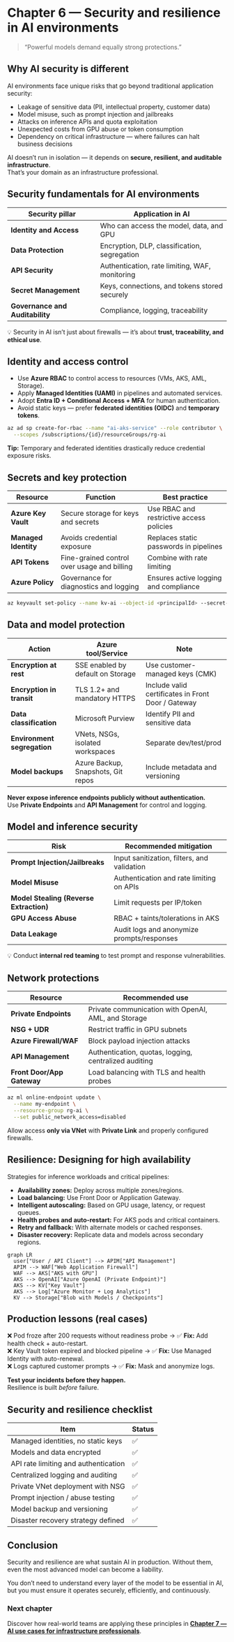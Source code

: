 # Chapter 6 — Security and resilience in AI environments

> “Powerful models demand equally strong protections.”

## Why AI security is different

AI environments face unique risks that go beyond traditional application security:

- Leakage of sensitive data (PII, intellectual property, customer data)  
- Model misuse, such as prompt injection and jailbreaks  
- Attacks on inference APIs and quota exploitation  
- Unexpected costs from GPU abuse or token consumption  
- Dependency on critical infrastructure — where failures can halt business decisions  

AI doesn’t run in isolation — it depends on **secure, resilient, and auditable infrastructure**.  
That’s your domain as an infrastructure professional.

## Security fundamentals for AI environments

| Security pillar | Application in AI |
|------------------|------------------|
| **Identity and Access** | Who can access the model, data, and GPU |
| **Data Protection** | Encryption, DLP, classification, segregation |
| **API Security** | Authentication, rate limiting, WAF, monitoring |
| **Secret Management** | Keys, connections, and tokens stored securely |
| **Governance and Auditability** | Compliance, logging, traceability |

💡 Security in AI isn’t just about firewalls — it’s about **trust, traceability, and ethical use**.

## Identity and access control

- Use **Azure RBAC** to control access to resources (VMs, AKS, AML, Storage).  
- Apply **Managed Identities (UAMI)** in pipelines and automated services.  
- Adopt **Entra ID + Conditional Access + MFA** for human authentication.  
- Avoid static keys — prefer **federated identities (OIDC)** and **temporary tokens**.  

```bash
az ad sp create-for-rbac --name "ai-aks-service" --role contributor \
  --scopes /subscriptions/{id}/resourceGroups/rg-ai
```

**Tip:** Temporary and federated identities drastically reduce credential exposure risks.

## Secrets and key protection

| Resource | Function | Best practice |
|-----------|-----------|----------------|
| **Azure Key Vault** | Secure storage for keys and secrets | Use RBAC and restrictive access policies |
| **Managed Identity** | Avoids credential exposure | Replaces static passwords in pipelines |
| **API Tokens** | Fine-grained control over usage and billing | Combine with rate limiting |
| **Azure Policy** | Governance for diagnostics and logging | Ensures active logging and compliance |

```bash
az keyvault set-policy --name kv-ai --object-id <principalId> --secret-permissions get list
```

## Data and model protection

| Action | Azure tool/Service | Note |
|---------|----------------------|------|
| **Encryption at rest** | SSE enabled by default on Storage | Use customer-managed keys (CMK) |
| **Encryption in transit** | TLS 1.2+ and mandatory HTTPS | Include valid certificates in Front Door / Gateway |
| **Data classification** | Microsoft Purview | Identify PII and sensitive data |
| **Environment segregation** | VNets, NSGs, isolated workspaces | Separate dev/test/prod |
| **Model backups** | Azure Backup, Snapshots, Git repos | Include metadata and versioning |

**Never expose inference endpoints publicly without authentication.**  
Use **Private Endpoints** and **API Management** for control and logging.

## Model and inference security

| Risk | Recommended mitigation |
|------|-------------------------|
| **Prompt Injection/Jailbreaks** | Input sanitization, filters, and validation |
| **Model Misuse** | Authentication and rate limiting on APIs |
| **Model Stealing (Reverse Extraction)** | Limit requests per IP/token |
| **GPU Access Abuse** | RBAC + taints/tolerations in AKS |
| **Data Leakage** | Audit logs and anonymize prompts/responses |

💡 Conduct **internal red teaming** to test prompt and response vulnerabilities.

## Network protections

| Resource | Recommended use |
|-----------|----------------|
| **Private Endpoints** | Private communication with OpenAI, AML, and Storage |
| **NSG + UDR** | Restrict traffic in GPU subnets |
| **Azure Firewall/WAF** | Block payload injection attacks |
| **API Management** | Authentication, quotas, logging, centralized auditing |
| **Front Door/App Gateway** | Load balancing with TLS and health probes |

```bash
az ml online-endpoint update \
  --name my-endpoint \
  --resource-group rg-ai \
  --set public_network_access=disabled
```

Allow access **only via VNet** with **Private Link** and properly configured firewalls.

## Resilience: Designing for high availability

Strategies for inference workloads and critical pipelines:

- **Availability zones:** Deploy across multiple zones/regions.  
- **Load balancing:** Use Front Door or Application Gateway.  
- **Intelligent autoscaling:** Based on GPU usage, latency, or request queues.  
- **Health probes and auto-restart:** For AKS pods and critical containers.  
- **Retry and fallback:** With alternate models or cached responses.  
- **Disaster recovery:** Replicate data and models across secondary regions.  

```mermaid
graph LR
  user["User / API Client"] --> APIM["API Management"]
  APIM --> WAF["Web Application Firewall"]
  WAF --> AKS["AKS with GPU"]
  AKS --> OpenAI["Azure OpenAI (Private Endpoint)"]
  AKS --> KV["Key Vault"]
  AKS --> Log["Azure Monitor + Log Analytics"]
  KV --> Storage["Blob with Models / Checkpoints"]
```

## Production lessons (real cases)

❌ Pod froze after 200 requests without readiness probe → ✅ **Fix:** Add health check + auto-restart.  
❌ Key Vault token expired and blocked pipeline → ✅ **Fix:** Use Managed Identity with auto-renewal.  
❌ Logs captured customer prompts → ✅ **Fix:** Mask and anonymize logs.  

**Test your incidents before they happen.**  
Resilience is built *before* failure.

## Security and resilience checklist

| Item | Status |
|------|---------|
| Managed identities, no static keys | ✅ |
| Models and data encrypted | ✅ |
| API rate limiting and authentication | ✅ |
| Centralized logging and auditing | ✅ |
| Private VNet deployment with NSG | ✅ |
| Prompt injection / abuse testing | ✅ |
| Model backup and versioning | ✅ |
| Disaster recovery strategy defined | ✅ |


## Conclusion

Security and resilience are what sustain AI in production. Without them, even the most advanced model can become a liability.

You don’t need to understand every layer of the model to be essential in AI, but you must ensure it operates securely, efficiently, and continuously.


### Next chapter

Discover how real-world teams are applying these principles in [**Chapter 7 — AI use cases for infrastructure professionals**](07-use-cases.md).
